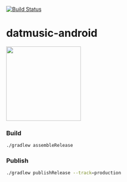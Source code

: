 [![Build Status](https://www.bitrise.io/app/dd7755c1c28ffd25.svg?token=U0tmZGfd2I2Bkhzg8MEQnA&branch=master)](https://www.bitrise.io/app/dd7755c1c28ffd25)

# datmusic-android

[<img src="https://play.google.com/intl/en_us/badges/static/images/badges/en_badge_web_generic.png" width="200">](https://play.google.com/store/apps/details?id=tm.alashow.datmusic)

### Build

```bash
./gradlew assembleRelease
```

### Publish

```bash
./gradlew publishRelease --track=production
```
